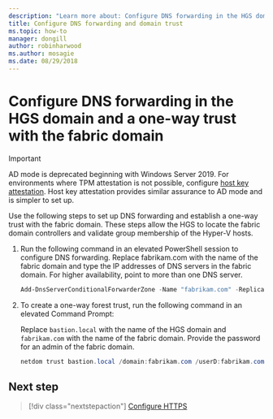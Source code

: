 ```yaml
---
description: "Learn more about: Configure DNS forwarding in the HGS domain and a one-way trust with the fabric domain"
title: Configure DNS forwarding and domain trust
ms.topic: how-to
manager: dongill
author: robinharwood
ms.author: mosagie
ms.date: 08/29/2018
---
```


# Configure DNS forwarding in the HGS domain and a one-way trust with the fabric domain

>[!IMPORTANT]
>AD mode is deprecated beginning with Windows Server 2019. For environments where TPM attestation is not possible, configure [host key attestation](guarded-fabric-initialize-hgs-key-mode.md). Host key attestation provides similar assurance to AD mode and is simpler to set up.

Use the following steps to set up DNS forwarding and establish a one-way trust with the fabric domain. These steps allow the HGS to locate the fabric domain controllers and validate group membership of the Hyper-V hosts.

1.  Run the following command in an elevated PowerShell session to configure DNS forwarding. Replace fabrikam.com with the name of the fabric domain and type the IP addresses of DNS servers in the fabric domain. For higher availability, point to more than one DNS server.

    ```powershell
    Add-DnsServerConditionalForwarderZone -Name "fabrikam.com" -ReplicationScope "Forest" -MasterServers <DNSserverAddress1>, <DNSserverAddress2>
    ```

2.  To create a one-way forest trust, run the following command in an elevated Command Prompt:

    Replace `bastion.local` with the name of the HGS domain and `fabrikam.com` with the name of the fabric domain. Provide the password for an admin of the fabric domain.

    ```powershell
    netdom trust bastion.local /domain:fabrikam.com /userD:fabrikam.com\Administrator /passwordD:<password> /add
    ```

## Next step

> [!div class="nextstepaction"]
> [Configure HTTPS](guarded-fabric-configure-hgs-https.md)
